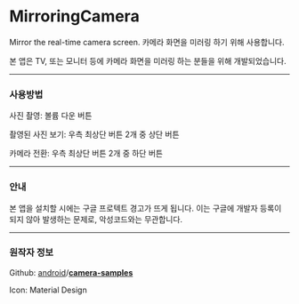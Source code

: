 # MirroringCamera
 Mirror the real-time camera screen.
 카메라 화면을 미러링 하기 위해 사용합니다.

본 앱은 TV, 또는 모니터 등에 카메라 화면을 미러링 하는 분들을 위해 개발되었습니다.

-----

### 사용방법

사진 촬영: 볼륨 다운 버튼

촬영된 사진 보기: 우측 최상단 버튼 2개 중 상단 버튼

카메라 전환: 우측 최상단 버튼 2개 중 하단 버튼



---

### 안내

본 앱을 설치할 시에는 구글 프로텍트 경고가 뜨게 됩니다. 이는 구글에 개발자 등록이 되지 않아 발생하는 문제로, 악성코드와는 무관합니다.



---

### 원작자 정보

Github: [android](https://github.com/android)/**[camera-samples](https://github.com/android/camera-samples)**

Icon: Material Design

